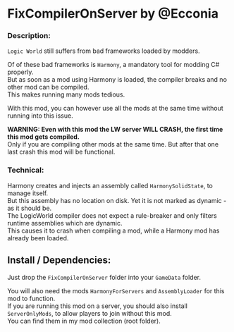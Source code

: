 # FixCompilerOnServer by @Ecconia

### Description:

`Logic World` still suffers from bad frameworks loaded by modders.

Of of these bad frameworks is `Harmony`, a mandatory tool for modding C# properly.\
But as soon as a mod using Harmony is loaded, the compiler breaks and no other mod can be compiled.\
This makes running many mods tedious.

With this mod, you can however use all the mods at the same time without running into this issue.

**WARNING: Even with this mod the LW server WILL CRASH, the first time this mod gets compiled.**\
Only if you are compiling other mods at the same time. But after that one last crash this mod will be functional.

### Technical:

Harmony creates and injects an assembly called `HarmonySolidState`, to manage itself.\
But this assembly has no location on disk. Yet it is not marked as dynamic - as it should be.\
The LogicWorld compiler does not expect a rule-breaker and only filters runtime assemblies which are dynamic.\
This causes it to crash when compiling a mod, while a Harmony mod has already been loaded.

## Install / Dependencies:

Just drop the `FixCompilerOnServer` folder into your `GameData` folder.

You will also need the mods `HarmonyForServers` and `AssemblyLoader` for this mod to function.\
If you are running this mod on a server, you should also install `ServerOnlyMods`, to allow players to join without this mod.\
You can find them in my mod collection (root folder).
